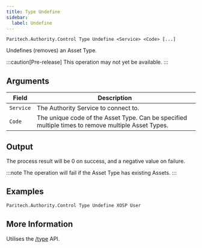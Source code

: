 ```yaml
---
title: Type Undefine
sidebar:
  label: Undefine
---
```


`Paritech.Authority.Control Type Undefine <Service> <Code> [...]`

Undefines (removes) an Asset Type.

:::caution[Pre-release]
This operation may not yet be available.
:::

## Arguments

| Field     | Description |
|-----------|-------------|
| `Service` | The Authority Service to connect to. |
| `Code`    | The unique code of the Asset Type. Can be specified multiple times to remove multiple Asset Types. |

## Output

The process result will be 0 on success, and a negative value on failure.

:::note
The operation will fail if the Asset Type has existing Assets.
:::

## Examples

```sh
Paritech.Authority.Control Type Undefine XOSP User
```

## More Information

Utilises the [/type](../../../rest/type/bycode/) API.

